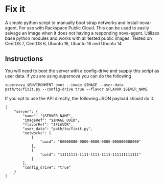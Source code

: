 # Fix it

A simple python script to manually boot strap networks and install nova-agent. For use with Rackspace Public Cloud. This can be used to easily salvage an image when it does not having a responding nova-agent.
Utilizes base python modules and works with all tested public images.
Tested on CentOS 7, CentOS 6, Ubuntu 18, Ubuntu 16 and Ubuntu 14

## Instructions
You will need to boot the server with a config-drive and supply this script as user data. If you are using supernova you can do the following
```
supernova $ENVIRONMENT boot --image $IMAGE --user-data path/to/fixit.py --config-drive true --flavor $FLAVOR $SEVER_NAME
```
If you opt to use the API directly, the following JSON payload should do it.
```
{
    "server": {
        "name": "$SERVER_NAME",
        "imageRef": "$IMAGE_UUID",
        "flavorRef": "$FLAVOR",
        "user_data": "path/to/fixit.py",
        "networks": [
            {
                "uuid": "00000000-0000-0000-0000-000000000000"
            },
            {
                "uuid": "11111111-1111-1111-1111-111111111111"
            }
        ],
        "config_drive": "true"
    }
}
```
